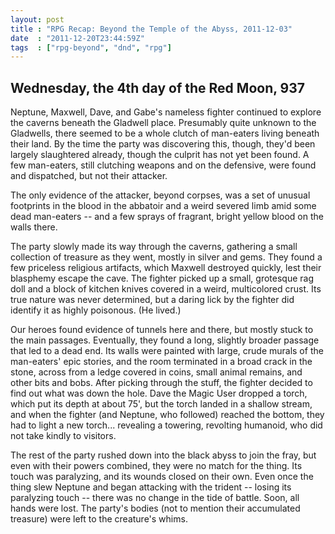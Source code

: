 ```yaml
---
layout: post
title : "RPG Recap: Beyond the Temple of the Abyss, 2011-12-03"
date  : "2011-12-20T23:44:59Z"
tags  : ["rpg-beyond", "dnd", "rpg"]
---
```

## Wednesday, the 4th day of the Red Moon, 937

Neptune, Maxwell, Dave, and Gabe's nameless fighter continued to explore the
caverns beneath the Gladwell place.  Presumably quite unknown to the Gladwells,
there seemed to be a whole clutch of man-eaters living beneath their land.  By
the time the party was discovering this, though, they'd been largely
slaughtered already, though the culprit has not yet been found.  A few
man-eaters, still clutching weapons and on the defensive, were found and
dispatched, but not their attacker.

The only evidence of the attacker, beyond corpses, was a set of unusual
footprints in the blood in the abbatoir and a weird severed limb amid some dead
man-eaters -- and a few sprays of fragrant, bright yellow blood on the walls
there.

The party slowly made its way through the caverns, gathering a small collection
of treasure as they went, mostly in silver and gems.  They found a few
priceless religious artifacts, which Maxwell destroyed quickly, lest their
blasphemy escape the cave.  The fighter picked up a small, grotesque rag doll
and a block of kitchen knives covered in a weird, multicolored crust.  Its true
nature was never determined, but a daring lick by the fighter did identify it
as highly poisonous.  (He lived.)

Our heroes found evidence of tunnels here and there, but mostly stuck to the
main passages.  Eventually, they found a long, slightly broader passage that
led to a dead end.  Its walls were painted with large, crude murals of the
man-eaters' epic stories, and the room terminated in a broad crack in the
stone, across from a ledge covered in coins, small animal remains, and other
bits and bobs.  After picking through the stuff, the fighter decided to find
out what was down the hole.  Dave the Magic User dropped a torch, which put its
depth at about 75', but the torch landed in a shallow stream, and when the
fighter (and Neptune, who followed) reached the bottom, they had to light a new
torch... revealing a towering, revolting humanoid, who did not take kindly to
visitors.

The rest of the party rushed down into the black abyss to join the fray, but
even with their powers combined, they were no match for the thing.  Its touch
was paralyzing, and its wounds closed on their own.  Even once the thing slew
Neptune and began attacking with the trident -- losing its paralyzing touch --
there was no change in the tide of battle.  Soon, all hands were lost.  The
party's bodies (not to mention their accumulated treasure) were left to the
creature's whims.

